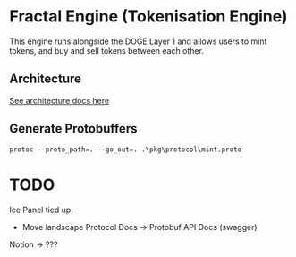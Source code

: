 # Fractal Engine (Tokenisation Engine)
This engine runs alongside the DOGE Layer 1 and allows users to mint tokens, and buy and sell tokens between each other.

## Architecture
[See architecture docs here](ARCHITECTURE.md)


## Generate Protobuffers

`protoc --proto_path=. --go_out=. .\pkg\protocol\mint.proto`

# TODO
Ice Panel tied up.
- Move landscape
Protocol Docs -> Protobuf
API Docs (swagger)

Notion -> ???

